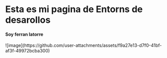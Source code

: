 <h1>Esta es mi pagina de Entorns de desarollos</h1> 
<h4>Soy ferran latorre</h4> 
![image](https://github.com/user-attachments/assets/f9a27e13-d7f0-41bf-af3f-49972bcba300)
